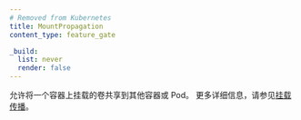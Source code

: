 ```yaml
---
# Removed from Kubernetes
title: MountPropagation
content_type: feature_gate

_build:
  list: never
  render: false
---
```


<!--
Enable sharing volume mounted by one container to other containers or pods.
For more details, please see [mount propagation](/docs/concepts/storage/volumes/#mount-propagation).
-->
允许将一个容器上挂载的卷共享到其他容器或 Pod。
更多详细信息，请参见[挂载传播](/zh-cn/docs/concepts/storage/volumes/#mount-propagation)。

